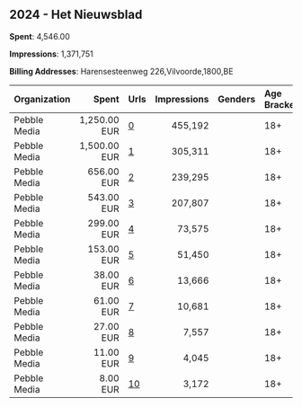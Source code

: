 ## 2024 - Het Nieuwsblad 
**Spent**: 4,546.00

**Impressions**: 1,371,751

**Billing Addresses**: Harensesteenweg 226,Vilvoorde,1800,BE

|Organization|Spent|Urls|Impressions|Genders|Age Brackets|Country Codes|
|:---|---:|:---|---:|:---|:---|:---|
|Pebble Media|1,250.00 EUR|[0](https://www.snap.com/political-ads/asset/c119be62e98faa0b9b11ffb34e20de5edd1e5a3506f02654ec00d25f48302b66?mediaType=png)|455,192||18+|belgium|
|Pebble Media|1,500.00 EUR|[1](https://www.snap.com/political-ads/asset/c19c956e6f85f8c258d60b52149606a244565ffa166eb974dd6f1e2043f43fb3?mediaType=png)|305,311||18+|belgium|
|Pebble Media|656.00 EUR|[2](https://www.snap.com/political-ads/asset/bb77d72b07b9dbf1be8712e45d7e6ccfebb8eff20b2e81487499272044fb4920?mediaType=mp4)|239,295||18+|belgium|
|Pebble Media|543.00 EUR|[3](https://www.snap.com/political-ads/asset/276e108abced518aec7599553e2aa6d4c79ac841966699c463c22aa12a15d7f5?mediaType=mp4)|207,807||18+|belgium|
|Pebble Media|299.00 EUR|[4](https://www.snap.com/political-ads/asset/30fab0349f6694af1a927c4dfca47cd5d7bdc2d38d441194d325f1ebd326e15f?mediaType=mp4)|73,575||18+|belgium|
|Pebble Media|153.00 EUR|[5](https://www.snap.com/political-ads/asset/5a9e66c8c248a96507d60255637344d5212ad82c9aeb600708e7e97452d2af80?mediaType=jpg)|51,450||18+|belgium|
|Pebble Media|38.00 EUR|[6](https://www.snap.com/political-ads/asset/c4f723465504a584fd0e08ef1615ae2a82b1450fdba3c203bb5c421c3145c4ac?mediaType=png)|13,666||18+|belgium|
|Pebble Media|61.00 EUR|[7](https://www.snap.com/political-ads/asset/94d42cf4166e25a6042d0b661bd4f3bf64a125319b651ab0cbd1abbbc923e595?mediaType=mp4)|10,681||18+|belgium|
|Pebble Media|27.00 EUR|[8](https://www.snap.com/political-ads/asset/d9097b3c081f68dc80fb9423b5691e938ff895d199919ccc5829da370e502f25?mediaType=png)|7,557||18+|belgium|
|Pebble Media|11.00 EUR|[9](https://www.snap.com/political-ads/asset/7426f3096055820bf9a61dbacb4f5dc3df809b7143c81e3528db1f0ab1eef623?mediaType=png)|4,045||18+|belgium|
|Pebble Media|8.00 EUR|[10](https://www.snap.com/political-ads/asset/b7635aceacd833448b1f88180243793ff159bbe0c5684532ef459fd2fca042c5?mediaType=png)|3,172||18+|belgium|
